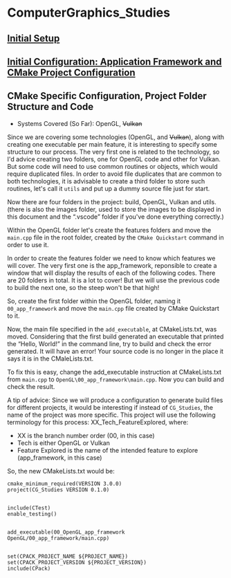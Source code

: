 # ComputerGraphics_Studies


## [Initial Setup](https://github.com/hiperlogic/ComputerGraphics_Studies/blob/master/README.md)


## [Initial Configuration: Application Framework and CMake Project Configuration](https://github.com/hiperlogic/ComputerGraphics_Studies/blob/00_app_framework/README.md)


## CMake Specific Configuration, Project Folder Structure and Code
- Systems Covered (So Far): OpenGL, ~~Vulkan~~


Since we are covering some technologies (OpenGL, and ~~Vulkan~~), along with creating one executable per main feature, it is interesting to specify some structure to our process.
The very first one is related to the technology, so I'd advice creating two folders, one for OpenGL code and other for Vulkan. But some code will need to use common routines or objects, which would require duplicated files.
In order to avoid file duplicates that are common to both technologies, it is advisable to create a third folder to store such routines, let's call it `utils` and put up a dummy source file just for start.


Now there are four folders in the project: build, OpenGL, Vulkan and utils. (there is also the images folder, used to store the images to be displayed in this document and the “.vscode” folder if you've done everything correctly.)


Within the OpenGL folder let's create the features folders and move the `main.cpp` file in the root folder, created by the `CMake Quickstart` command in order to use it.

In order to create the features folder we need to know which features we will cover. The very first one is the app_framework, reponsible to create a window that will display the results of each of the following codes.
There are 20 folders in total. It is a lot to cover! But we will use the previous code to build the next one, so the steep won't be that high!

So, create the first folder within the OpenGL folder, naming it `00_app_framework` and move the `main.cpp` file created by CMake Quickstart to it.

Now, the main file specified in the `add_executable`, at CMakeLists.txt, was moved. Considering that the first build generated an executable that printed the “Hello, World!” in the command line, try to build and check the error generated. It will have an error! Your source code is no longer in the place it says it is in the CMaleLists.txt.


To fix this is easy, change the add_executable instruction at CMakeLists.txt from `main.cpp` to `OpenGL\00_app_framework\main.cpp`. Now you can build and check the result.


A tip of advice: Since we will produce a configuration to generate build files for different projects, it would be interesting if instead of `CG_Studies`, the name of the project was more specific.
This project will use the following terminology for this process: XX_Tech_FeatureExplored, where:


* XX is the branch number order (00, in this case)
* Tech is either OpenGL or Vulkan
* Feature Explored is the name of the intended feature to explore (app_framework, in this case)

So, the new CMakeLists.txt would be:
```
cmake_minimum_required(VERSION 3.0.0)
project(CG_Studies VERSION 0.1.0)


include(CTest)
enable_testing()


add_executable(00_OpenGL_app_framework OpenGL/00_app_framework/main.cpp)


set(CPACK_PROJECT_NAME ${PROJECT_NAME})
set(CPACK_PROJECT_VERSION ${PROJECT_VERSION})
include(CPack)
```
